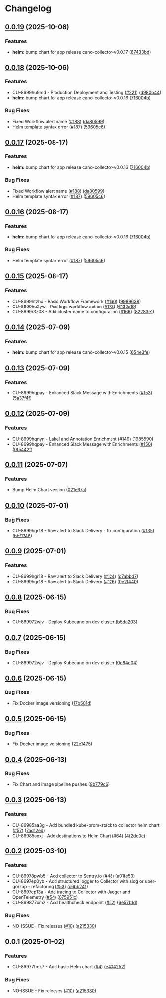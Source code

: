 # Changelog

## [0.0.19](https://github.com/kubecano/cano-collector/compare/cano-collector-helm-v0.0.18...cano-collector-helm-v0.0.19) (2025-10-06)


### Features

* **helm:** bump chart for app release cano-collector-v0.0.17 ([87433bd](https://github.com/kubecano/cano-collector/commit/87433bd0ce0acd5758a039dc0630dc6b79ad3e9a))

## [0.0.18](https://github.com/kubecano/cano-collector/compare/cano-collector-helm-v0.0.17...cano-collector-helm-v0.0.18) (2025-10-06)


### Features

* CU-8699hu9md - Production Deployment and Testing ([#221](https://github.com/kubecano/cano-collector/issues/221)) ([d980b44](https://github.com/kubecano/cano-collector/commit/d980b440affb7ab2aec2e1971a3d1476bcf7ee04))
* **helm:** bump chart for app release cano-collector-v0.0.16 ([716004b](https://github.com/kubecano/cano-collector/commit/716004bf77452b1a420984dd8a090776ed07b9bc))


### Bug Fixes

* Fixed Workflow alert name ([#188](https://github.com/kubecano/cano-collector/issues/188)) ([da80599](https://github.com/kubecano/cano-collector/commit/da8059910149f76cd39b62d15185cd6842b17b64))
* Helm template syntax error ([#187](https://github.com/kubecano/cano-collector/issues/187)) ([59605c6](https://github.com/kubecano/cano-collector/commit/59605c641ff3a20d042b1c3b4543aae7bfad7d1b))

## [0.0.17](https://github.com/kubecano/cano-collector/compare/cano-collector-helm-v0.0.16...cano-collector-helm-v0.0.17) (2025-08-17)


### Features

* **helm:** bump chart for app release cano-collector-v0.0.16 ([716004b](https://github.com/kubecano/cano-collector/commit/716004bf77452b1a420984dd8a090776ed07b9bc))


### Bug Fixes

* Fixed Workflow alert name ([#188](https://github.com/kubecano/cano-collector/issues/188)) ([da80599](https://github.com/kubecano/cano-collector/commit/da8059910149f76cd39b62d15185cd6842b17b64))
* Helm template syntax error ([#187](https://github.com/kubecano/cano-collector/issues/187)) ([59605c6](https://github.com/kubecano/cano-collector/commit/59605c641ff3a20d042b1c3b4543aae7bfad7d1b))

## [0.0.16](https://github.com/kubecano/cano-collector/compare/cano-collector-helm-v0.0.15...cano-collector-helm-v0.0.16) (2025-08-17)


### Features

* **helm:** bump chart for app release cano-collector-v0.0.16 ([716004b](https://github.com/kubecano/cano-collector/commit/716004bf77452b1a420984dd8a090776ed07b9bc))


### Bug Fixes

* Helm template syntax error ([#187](https://github.com/kubecano/cano-collector/issues/187)) ([59605c6](https://github.com/kubecano/cano-collector/commit/59605c641ff3a20d042b1c3b4543aae7bfad7d1b))

## [0.0.15](https://github.com/kubecano/cano-collector/compare/cano-collector-helm-v0.0.14...cano-collector-helm-v0.0.15) (2025-08-17)


### Features

* CU-8699htzhx - Basic Workflow Framework ([#160](https://github.com/kubecano/cano-collector/issues/160)) ([9989638](https://github.com/kubecano/cano-collector/commit/99896386b1a91a98468de53eaf7aa66c8d8058a3))
* CU-8699hu2yw - Pod logs workflow action ([#173](https://github.com/kubecano/cano-collector/issues/173)) ([6132a19](https://github.com/kubecano/cano-collector/commit/6132a19fb3a80bb46c4c4481cc2acd937fd742ba))
* CU-8699r3z08 - Add cluster name to configuration ([#166](https://github.com/kubecano/cano-collector/issues/166)) ([82283e1](https://github.com/kubecano/cano-collector/commit/82283e19762a3cbadb20d2bcae111c6854b5d6b1))

## [0.0.14](https://github.com/kubecano/cano-collector/compare/cano-collector-helm-v0.0.13...cano-collector-helm-v0.0.14) (2025-07-09)


### Features

* **helm:** bump chart for app release cano-collector-v0.0.15 ([654e3fe](https://github.com/kubecano/cano-collector/commit/654e3fe1a7339f4d963015e56a12ac58b9f65398))

## [0.0.13](https://github.com/kubecano/cano-collector/compare/cano-collector-helm-v0.0.12...cano-collector-helm-v0.0.13) (2025-07-09)


### Features

* CU-8699hqpay - Enhanced Slack Message with Enrichments ([#153](https://github.com/kubecano/cano-collector/issues/153)) ([5a37f4f](https://github.com/kubecano/cano-collector/commit/5a37f4f007e3eeccb458d0b5b8f35f5a891ea074))

## [0.0.12](https://github.com/kubecano/cano-collector/compare/cano-collector-helm-v0.0.11...cano-collector-helm-v0.0.12) (2025-07-09)


### Features

* CU-8699hqnyn - Label and Annotation Enrichment ([#149](https://github.com/kubecano/cano-collector/issues/149)) ([1985590](https://github.com/kubecano/cano-collector/commit/19855905189debed3815e637b85e1d6de6bf3679))
* CU-8699hqpay - Enhanced Slack Message with Enrichments ([#150](https://github.com/kubecano/cano-collector/issues/150)) ([0f5442f](https://github.com/kubecano/cano-collector/commit/0f5442f7e55f3a90c08e7e38755c74948cc76d52))

## [0.0.11](https://github.com/kubecano/cano-collector/compare/cano-collector-helm-v0.0.10...cano-collector-helm-v0.0.11) (2025-07-07)


### Features

* Bump Helm Chart version ([021e67a](https://github.com/kubecano/cano-collector/commit/021e67a2d902cf4c411a2d7b1c4a8bd6d09814d1))

## [0.0.10](https://github.com/kubecano/cano-collector/compare/cano-collector-helm-v0.0.9...cano-collector-helm-v0.0.10) (2025-07-01)


### Bug Fixes

* CU-8699hgr18 - Raw alert to Slack Delivery - fix configuration ([#135](https://github.com/kubecano/cano-collector/issues/135)) ([bbf1746](https://github.com/kubecano/cano-collector/commit/bbf1746b3e9c8b283b91efdf9b41fc25e1c2ab61))

## [0.0.9](https://github.com/kubecano/cano-collector/compare/cano-collector-helm-v0.0.8...cano-collector-helm-v0.0.9) (2025-07-01)


### Features

* CU-8699hgr18 - Raw alert to Slack Delivery ([#124](https://github.com/kubecano/cano-collector/issues/124)) ([c7abbd7](https://github.com/kubecano/cano-collector/commit/c7abbd73a9beae93d80c52cc41e4562c3e0de338))
* CU-8699hgr18 - Raw alert to Slack Delivery ([#126](https://github.com/kubecano/cano-collector/issues/126)) ([0e2f440](https://github.com/kubecano/cano-collector/commit/0e2f440b77d93962a250396f1c0b89a15dc3db86))

## [0.0.8](https://github.com/kubecano/cano-collector/compare/cano-collector-helm-v0.0.7...cano-collector-helm-v0.0.8) (2025-06-15)


### Bug Fixes

* CU-869972wjv - Deploy Kubecano on dev cluster ([b5da203](https://github.com/kubecano/cano-collector/commit/b5da203fc49a66da04ce2731bebc53ee5f9c5411))

## [0.0.7](https://github.com/kubecano/cano-collector/compare/cano-collector-helm-v0.0.6...cano-collector-helm-v0.0.7) (2025-06-15)


### Bug Fixes

* CU-869972wjv - Deploy Kubecano on dev cluster ([0c64c04](https://github.com/kubecano/cano-collector/commit/0c64c0461a113c667cf2e5ed8be18f81d0c4a069))

## [0.0.6](https://github.com/kubecano/cano-collector/compare/cano-collector-helm-v0.0.5...cano-collector-helm-v0.0.6) (2025-06-15)


### Bug Fixes

* Fix Docker image versioning ([17b501d](https://github.com/kubecano/cano-collector/commit/17b501d4483f3dd06ab1867660c2054a48c7dd7b))

## [0.0.5](https://github.com/kubecano/cano-collector/compare/cano-collector-helm-v0.0.4...cano-collector-helm-v0.0.5) (2025-06-15)

### Bug Fixes

* Fix Docker image versioning ([22e1475](https://github.com/kubecano/cano-collector/commit/22e1475a5e1be139b810b14484f3981c2d7d38b0))

## [0.0.4](https://github.com/kubecano/cano-collector/compare/cano-collector-helm-v0.0.3...cano-collector-helm-v0.0.4) (2025-06-13)

### Bug Fixes

* Fix Chart and image pipeline pushes ([9b779c6](https://github.com/kubecano/cano-collector/commit/9b779c64d40ed80f0e2e362214db108b92205932))

## [0.0.3](https://github.com/kubecano/cano-collector/compare/cano-collector-helm-v0.0.2...cano-collector-helm-v0.0.3) (2025-06-13)

### Features

* CU-86985aa3g - Add bundled kube-prom-stack to collector helm chart ([#57](https://github.com/kubecano/cano-collector/issues/57)) ([7ad12ed](https://github.com/kubecano/cano-collector/commit/7ad12edf1fb4e90ad300dd79c48dff0493ba3f48))
* CU-86985axxj - Add destinations to Helm Chart ([#64](https://github.com/kubecano/cano-collector/issues/64)) ([4f2dc0e](https://github.com/kubecano/cano-collector/commit/4f2dc0e14542fc1ddea9520fcfe5e8b7218b08f8))

## [0.0.2](https://github.com/kubecano/cano-collector/compare/cano-collector-helm-v0.0.1...cano-collector-helm-v0.0.2) (2025-03-10)

### Features

* CU-86978pwb5 - Add collector to Sentry.io ([#48](https://github.com/kubecano/cano-collector/issues/48)) ([a01fe53](https://github.com/kubecano/cano-collector/commit/a01fe53cd1ec640ac226801ff746dad3a283a10e))
* CU-8697ep0yb - Add structured logger to Collector with slog or uber-go/zap -
  refactoring ([#53](https://github.com/kubecano/cano-collector/issues/53)) ([c6bb241](https://github.com/kubecano/cano-collector/commit/c6bb24193c89185c7db005b357b7cc8888ce1d97))
* CU-8697ep13a - Add tracing to Collector with Jaeger and OpenTelemetry ([#54](https://github.com/kubecano/cano-collector/issues/54)) ([075951c](https://github.com/kubecano/cano-collector/commit/075951ca1020d220cc1e9c7cd6296da649a19208))
* CU-869877xmz - Add healthcheck endpoint ([#52](https://github.com/kubecano/cano-collector/issues/52)) ([6e57b1d](https://github.com/kubecano/cano-collector/commit/6e57b1d0f724c1855e1a63cb02f3365ff7639ada))

### Bug Fixes

* NO-ISSUE - Fix releases ([#10](https://github.com/kubecano/cano-collector/issues/10)) ([a215330](https://github.com/kubecano/cano-collector/commit/a21533009f1da7004b7f094b1becec20fe727fe4))

## 0.0.1 (2025-01-02)

### Features

* CU-86977fmk7 - Add basic Helm chart ([#4](https://github.com/kubecano/cano-collector/issues/4)) ([e404252](https://github.com/kubecano/cano-collector/commit/e4042528bc330a89397494f29655dfc09ba195cc))

### Bug Fixes

* NO-ISSUE - Fix releases ([#10](https://github.com/kubecano/cano-collector/issues/10)) ([a215330](https://github.com/kubecano/cano-collector/commit/a21533009f1da7004b7f094b1becec20fe727fe4))
